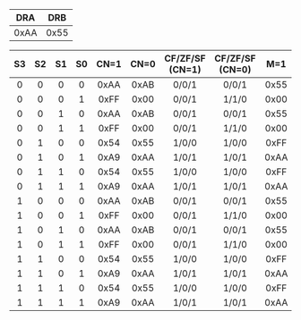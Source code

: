 |DRA|DRB|
|:----:|:----:|
|0xAA|0x55|

|S3|S2|S1|S0|CN=1|CN=0|CF/ZF/SF (CN=1)|CF/ZF/SF (CN=0)|M=1|
|:----:|:----:|:----:|:----:|:----:|:----:|:----:|:----:|:----:|
|0|0|0|0|0xAA|0xAB|0/0/1|0/0/1|0x55|
|0|0|0|1|0xFF|0x00|0/0/1|1/1/0|0x00|
|0|0|1|0|0xAA|0xAB|0/0/1|0/0/1|0x55|
|0|0|1|1|0xFF|0x00|0/0/1|1/1/0|0x00|
|0|1|0|0|0x54|0x55|1/0/0|1/0/0|0xFF|
|0|1|0|1|0xA9|0xAA|1/0/1|1/0/1|0xAA|
|0|1|1|0|0x54|0x55|1/0/0|1/0/0|0xFF|
|0|1|1|1|0xA9|0xAA|1/0/1|1/0/1|0xAA|
|1|0|0|0|0xAA|0xAB|0/0/1|0/0/1|0x55|
|1|0|0|1|0xFF|0x00|0/0/1|1/1/0|0x00|
|1|0|1|0|0xAA|0xAB|0/0/1|0/0/1|0x55|
|1|0|1|1|0xFF|0x00|0/0/1|1/1/0|0x00|
|1|1|0|0|0x54|0x55|1/0/0|1/0/0|0xFF|
|1|1|0|1|0xA9|0xAA|1/0/1|1/0/1|0xAA|
|1|1|1|0|0x54|0x55|1/0/0|1/0/0|0xFF|
|1|1|1|1|0xA9|0xAA|1/0/1|1/0/1|0xAA|